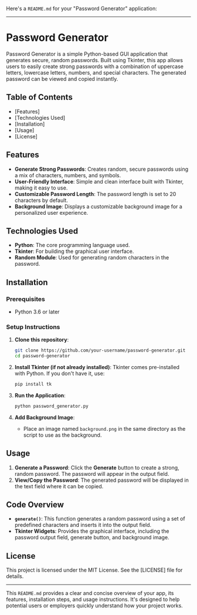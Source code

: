 Here's a `README.md` for your "Password Generator" application:

---

# Password Generator

Password Generator is a simple Python-based GUI application that generates secure, random passwords. Built using Tkinter, this app allows users to easily create strong passwords with a combination of uppercase letters, lowercase letters, numbers, and special characters. The generated password can be viewed and copied instantly.

## Table of Contents
- [Features]
- [Technologies Used]
- [Installation]
- [Usage]
- [License]

## Features
- **Generate Strong Passwords**: Creates random, secure passwords using a mix of characters, numbers, and symbols.
- **User-Friendly Interface**: Simple and clean interface built with Tkinter, making it easy to use.
- **Customizable Password Length**: The password length is set to 20 characters by default.
- **Background Image**: Displays a customizable background image for a personalized user experience.

## Technologies Used
- **Python**: The core programming language used.
- **Tkinter**: For building the graphical user interface.
- **Random Module**: Used for generating random characters in the password.

## Installation

### Prerequisites
- Python 3.6 or later

### Setup Instructions
1. **Clone this repository**:
   ```bash
   git clone https://github.com/your-username/password-generator.git
   cd password-generator
   ```

2. **Install Tkinter (if not already installed)**:
   Tkinter comes pre-installed with Python. If you don't have it, use:
   ```bash
   pip install tk
   ```

3. **Run the Application**:
   ```bash
   python password_generator.py
   ```

4. **Add Background Image**:
   - Place an image named `background.png` in the same directory as the script to use as the background.

## Usage

1. **Generate a Password**: Click the **Generate** button to create a strong, random password. The password will appear in the output field.
2. **View/Copy the Password**: The generated password will be displayed in the text field where it can be copied.
   
## Code Overview

- **`generate()`**: This function generates a random password using a set of predefined characters and inserts it into the output field.
- **Tkinter Widgets**: Provides the graphical interface, including the password output field, generate button, and background image.

## License
This project is licensed under the MIT License. See the [LICENSE] file for details.

---

This `README.md` provides a clear and concise overview of your app, its features, installation steps, and usage instructions. It's designed to help potential users or employers quickly understand how your project works.
